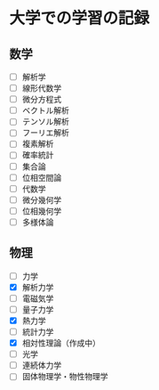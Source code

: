 # 大学での学習の記録

## 数学

- [ ] 解析学
- [ ] 線形代数学
- [ ] 微分方程式
- [ ] ベクトル解析
- [ ] テンソル解析
- [ ] フーリエ解析
- [ ] 複素解析
- [ ] 確率統計
- [ ] 集合論
- [ ] 位相空間論
- [ ] 代数学
- [ ] 微分幾何学
- [ ] 位相幾何学
- [ ] 多様体論

## 物理

- [ ] 力学
- [x] 解析力学
- [ ] 電磁気学
- [ ] 量子力学
- [x] 熱力学
- [ ] 統計力学
- [x] 相対性理論（作成中）
- [ ] 光学
- [ ] 連続体力学
- [ ] 固体物理学・物性物理学
